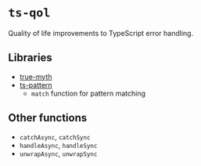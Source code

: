 # `ts-qol`

Quality of life improvements to TypeScript error handling.

## Libraries

- [true-myth](https://github.com/true-myth/true-myth)
- [ts-pattern](https://github.com/gvergnaud/ts-pattern)
    - `match` function for pattern matching

## Other functions

- `catchAsync`, `catchSync`
- `handleAsync`, `handleSync`
- `unwrapAsync`, `unwrapSync`

